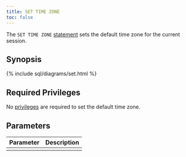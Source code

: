 ```yaml
---
title: SET TIME ZONE
toc: false
---
```


The `SET TIME ZONE` [statement](sql-statements.html) sets the default time zone for the current session.

<div id="toc"></div>

## Synopsis

{% include sql/diagrams/set.html %}

## Required Privileges

No [privileges](privileges.html) are required to set the default time zone. 

## Parameters

| Parameter | Description |
|-----------|-------------|
|  |  |

